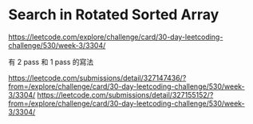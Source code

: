 # Search in Rotated Sorted Array

https://leetcode.com/explore/challenge/card/30-day-leetcoding-challenge/530/week-3/3304/

有 2 pass 和 1 pass 的寫法

https://leetcode.com/submissions/detail/327147436/?from=/explore/challenge/card/30-day-leetcoding-challenge/530/week-3/3304/
https://leetcode.com/submissions/detail/327155152/?from=/explore/challenge/card/30-day-leetcoding-challenge/530/week-3/3304/

